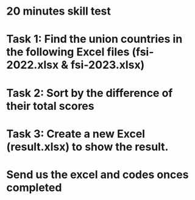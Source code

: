 # 20 minutes skill test
# Task 1: Find the union countries in the following Excel files (fsi-2022.xlsx & fsi-2023.xlsx)
# Task 2: Sort by the difference of their total scores
# Task 3: Create a new Excel (result.xlsx) to show the result.
# Send us the excel and codes onces completed
